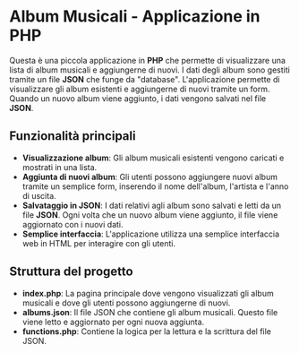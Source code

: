 # Album Musicali - Applicazione in PHP

Questa è una piccola applicazione in **PHP** che permette di visualizzare una lista di album musicali e aggiungerne di nuovi. I dati degli album sono gestiti tramite un file **JSON** che funge da "database". L'applicazione permette di visualizzare gli album esistenti e aggiungerne di nuovi tramite un form. Quando un nuovo album viene aggiunto, i dati vengono salvati nel file **JSON**.

## Funzionalità principali

- **Visualizzazione album**: Gli album musicali esistenti vengono caricati e mostrati in una lista.
- **Aggiunta di nuovi album**: Gli utenti possono aggiungere nuovi album tramite un semplice form, inserendo il nome dell'album, l'artista e l'anno di uscita.
- **Salvataggio in JSON**: I dati relativi agli album sono salvati e letti da un file **JSON**. Ogni volta che un nuovo album viene aggiunto, il file viene aggiornato con i nuovi dati.
- **Semplice interfaccia**: L'applicazione utilizza una semplice interfaccia web in HTML per interagire con gli utenti.

## Struttura del progetto

- **index.php**: La pagina principale dove vengono visualizzati gli album musicali e dove gli utenti possono aggiungerne di nuovi.
- **albums.json**: Il file JSON che contiene gli album musicali. Questo file viene letto e aggiornato per ogni nuova aggiunta.
- **functions.php**: Contiene la logica per la lettura e la scrittura del file JSON.

